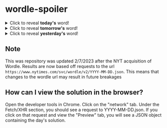 # wordle-spoiler

<details>
  <summary>Click to reveal <b>today's</b> word!</summary>
  <br>
  <b> noise </b>
</details>

<details>
  <summary>Click to reveal <b>tomorrow's</b> word!</summary>
  <br>
  <b> until </b>
</details>

<details>
  <summary>Click to reveal <b>yesterday's</b> word!</summary>
  <br>
  <b> bleak </b>
</details>

## Note
This was repository was updated 2/7/2023 after the NYT acquisition of Wordle. Results are now based off requests to the url `https://www.nytimes.com/svc/wordle/v2/YYYY-MM-DD.json`. This means that changes to the wordle url may result in future breakages

## How can I view the solution in the browser?
Open the developer tools in Chrome. Click on the "network" tab. Under the Fetch/XHR section, you should see a request to YYYY-MM-DD.json. If you click on that request and view the "Preview" tab, you will see a JSON object containing the day's solution.